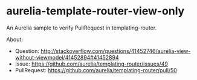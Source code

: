 # aurelia-template-router-view-only
An Aurelia sample to verify PullRequest in templating-router.

About:
* Question: http://stackoverflow.com/questions/41452746/aurelia-view-without-viewmodel/41452894#41452894
* Issue: https://github.com/aurelia/templating-router/issues/49
* PullRequest: https://github.com/aurelia/templating-router/pull/50
